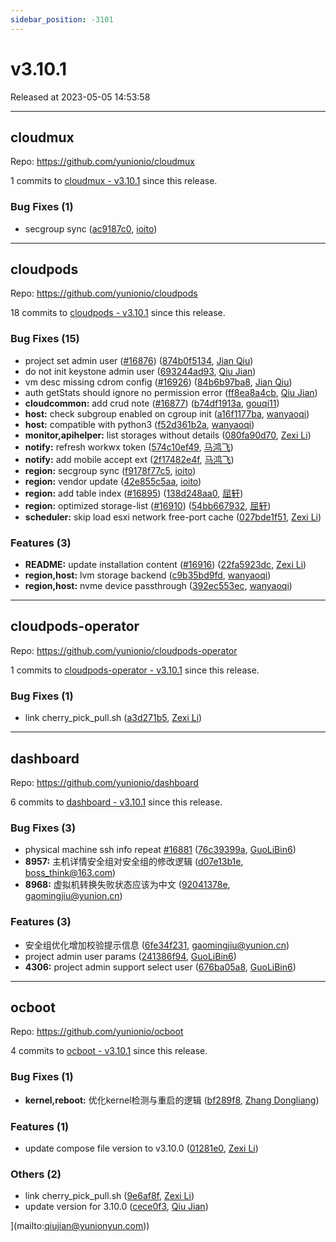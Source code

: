 ```yaml
---
sidebar_position: -3101
---
```


# v3.10.1

Released at 2023-05-05 14:53:58

-----

## cloudmux

Repo: https://github.com/yunionio/cloudmux

1 commits to [cloudmux - v3.10.1](https://github.com/yunionio/cloudmux/compare/v3.10.0...v3.10.1) since this release.

### Bug Fixes (1)
- secgroup sync ([ac9187c0](https://github.com/yunionio/cloudmux/commit/ac9187c0d62c971ca5ae4246cf315300baab44b0), [ioito](mailto:qu_xuan@icloud.com))

-----

## cloudpods

Repo: https://github.com/yunionio/cloudpods

18 commits to [cloudpods - v3.10.1](https://github.com/yunionio/cloudpods/compare/v3.10.0...v3.10.1) since this release.

### Bug Fixes (15)
- project set admin user ([#16876](https://github.com/yunionio/cloudpods/issues/16876)) ([874b0f5134](https://github.com/yunionio/cloudpods/commit/874b0f5134943ecf4415f13c16bcc810cd5fb84d), [Jian Qiu](mailto:swordqiu@gmail.com))
- do not init keystone admin user ([693244ad93](https://github.com/yunionio/cloudpods/commit/693244ad939deac1008b1ff7fda916c9a6eb5adb), [Qiu Jian](mailto:qiujian@yunionyun.com))
- vm desc missing cdrom config ([#16926](https://github.com/yunionio/cloudpods/issues/16926)) ([84b6b97ba8](https://github.com/yunionio/cloudpods/commit/84b6b97ba81e53cefa0dc77e6a7947d03f5b4f4f), [Jian Qiu](mailto:swordqiu@gmail.com))
- auth getStats should ignore no permission error ([ff8ea8a4cb](https://github.com/yunionio/cloudpods/commit/ff8ea8a4cb988897f18f404b415c2dd4618432e7), [Qiu Jian](mailto:qiujian@yunionyun.com))
- **cloudcommon:** add crud note ([#16877](https://github.com/yunionio/cloudpods/issues/16877)) ([b74df1913a](https://github.com/yunionio/cloudpods/commit/b74df1913ae22db26443c923a5d6908e7fca892e), [gouqi11](mailto:66834753+gouqi11@users.noreply.github.com))
- **host:** check subgroup enabled on cgroup init ([a16f1177ba](https://github.com/yunionio/cloudpods/commit/a16f1177ba48b411337b4dcdf992675490e33428), [wanyaoqi](mailto:d3lx.yq@gmail.com))
- **host:** compatible with python3 ([f52d361b2a](https://github.com/yunionio/cloudpods/commit/f52d361b2a48b850c916227118692bc5c4feb139), [wanyaoqi](mailto:d3lx.yq@gmail.com))
- **monitor,apihelper:** list storages without details ([080fa90d70](https://github.com/yunionio/cloudpods/commit/080fa90d7079b23e354f80a4b0e248eb8cb341a5), [Zexi Li](mailto:zexi.li@icloud.com))
- **notify:** refresh workwx token ([574c10ef49](https://github.com/yunionio/cloudpods/commit/574c10ef497eb977881f340924820ee8b0cd7a6f), [马鸿飞](mailto:mahongfei@yunion.cn))
- **notify:** add mobile accept ext ([2f17482e4f](https://github.com/yunionio/cloudpods/commit/2f17482e4f0ce168745d80616e6996df3a3385f1), [马鸿飞](mailto:mahongfei@yunion.cn))
- **region:** secgroup sync ([f9178f77c5](https://github.com/yunionio/cloudpods/commit/f9178f77c5d1471f19bd07b07b7afc5b06e54aca), [ioito](mailto:qu_xuan@icloud.com))
- **region:** vendor update ([42e855c5aa](https://github.com/yunionio/cloudpods/commit/42e855c5aa7b4e58c2bc33e0cf25cf0b4c260c9d), [ioito](mailto:qu_xuan@icloud.com))
- **region:** add table index ([#16895](https://github.com/yunionio/cloudpods/issues/16895)) ([138d248aa0](https://github.com/yunionio/cloudpods/commit/138d248aa00e56155cb43d2990521b262fb90c7d), [屈轩](mailto:qu_xuan@icloud.com))
- **region:** optimized storage-list ([#16910](https://github.com/yunionio/cloudpods/issues/16910)) ([54bb667932](https://github.com/yunionio/cloudpods/commit/54bb667932bc5d7f54df68ef462df78cd0777c7e), [屈轩](mailto:qu_xuan@icloud.com))
- **scheduler:** skip load esxi network free-port cache ([027bde1f51](https://github.com/yunionio/cloudpods/commit/027bde1f5169e0173c3916522cb32a6bd0ba2ea4), [Zexi Li](mailto:zexi.li@icloud.com))

### Features (3)
- **README:** update installation content ([#16916](https://github.com/yunionio/cloudpods/issues/16916)) ([22fa5923dc](https://github.com/yunionio/cloudpods/commit/22fa5923dc19149f06955f7fc270bd15dbc2adca), [Zexi Li](mailto:zexi.li@icloud.com))
- **region,host:** lvm storage backend ([c9b35bd9fd](https://github.com/yunionio/cloudpods/commit/c9b35bd9fd0d94ddc02f0d7e4b5b86e1867f0ff5), [wanyaoqi](mailto:d3lx.yq@gmail.com))
- **region,host:** nvme device passthrough ([392ec553ec](https://github.com/yunionio/cloudpods/commit/392ec553ec471437d19eb244b2ac45c9e6a4a877), [wanyaoqi](mailto:d3lx.yq@gmail.com))

-----

## cloudpods-operator

Repo: https://github.com/yunionio/cloudpods-operator

1 commits to [cloudpods-operator - v3.10.1](https://github.com/yunionio/cloudpods-operator/compare/v3.10.0...v3.10.1) since this release.

### Bug Fixes (1)
- link cherry_pick_pull.sh ([a3d271b5](https://github.com/yunionio/cloudpods-operator/commit/a3d271b5fe13388d34629480670a4bf7c3f330a4), [Zexi Li](mailto:zexi.li@icloud.com))

-----

## dashboard

Repo: https://github.com/yunionio/dashboard

6 commits to [dashboard - v3.10.1](https://github.com/yunionio/dashboard/compare/v3.10.0...v3.10.1) since this release.

### Bug Fixes (3)
- physical machine ssh info repeat [#16881](https://github.com/yunionio/dashboard/issues/16881) ([76c39399a](https://github.com/yunionio/dashboard/commit/76c39399a218cb7cc694d28252a222932670034e), [GuoLiBin6](mailto:glbin533@163.com))
- **8957:** 主机详情安全组对安全组的修改逻辑 ([d07e13b1e](https://github.com/yunionio/dashboard/commit/d07e13b1edf2243381467945762e82cfbd83b2ea), [boss_think@163.com](mailto:boss_think@163.com))
- **8968:** 虚拟机转换失败状态应该为中文 ([92041378e](https://github.com/yunionio/dashboard/commit/92041378eb1f593bc1fb49f725b633fdd6a6cbe1), [gaomingjiu@yunion.cn](mailto:gaomingjiu@yunion.cn))

### Features (3)
- 安全组优化增加校验提示信息 ([6fe34f231](https://github.com/yunionio/dashboard/commit/6fe34f23180bafc6e5585fbdb279bd697a4c27b6), [gaomingjiu@yunion.cn](mailto:gaomingjiu@yunion.cn))
- project admin user params ([241386f94](https://github.com/yunionio/dashboard/commit/241386f94259c7197f4ad9c96fa04b1c082da76b), [GuoLiBin6](mailto:glbin533@163.com))
- **4306:** project admin support select user ([676ba05a8](https://github.com/yunionio/dashboard/commit/676ba05a86fc7f5762e817da1b58091bf91a3f82), [GuoLiBin6](mailto:glbin533@163.com))

-----

## ocboot

Repo: https://github.com/yunionio/ocboot

4 commits to [ocboot - v3.10.1](https://github.com/yunionio/ocboot/compare/v3.10.0...v3.10.1) since this release.

### Bug Fixes (1)
- **kernel,reboot:** 优化kernel检测与重启的逻辑 ([bf289f8](https://github.com/yunionio/ocboo/commit/bf289f89467e440ebb26f43206652d279aec11e7), [Zhang Dongliang](mailto:zhangdongliang@yunion.cn))

### Features (1)
- update compose file version to v3.10.0 ([01281e0](https://github.com/yunionio/ocboo/commit/01281e014ec6b2f40f8f3fc1a7682aa7b0861f5d), [Zexi Li](mailto:zexi.li@icloud.com))

### Others (2)
- link cherry_pick_pull.sh ([9e6af8f](https://github.com/yunionio/ocboo/commit/9e6af8fd6d8344751cfa2b124e06eb5ba6da0a35), [Zexi Li](mailto:zexi.li@icloud.com))
- update version for 3.10.0 ([cece0f3](https://github.com/yunionio/ocboo/commit/cece0f359d8cbd49340323b3f4a1985f85330208), [Qiu Jian](mailto:qiujian@yunionyun.com))

](mailto:qiujian@yunionyun.com))

[ocboot - v3.10.1]: https://github.com/yunionio/ocboot/compare/v3.10.0...v3.10.1
